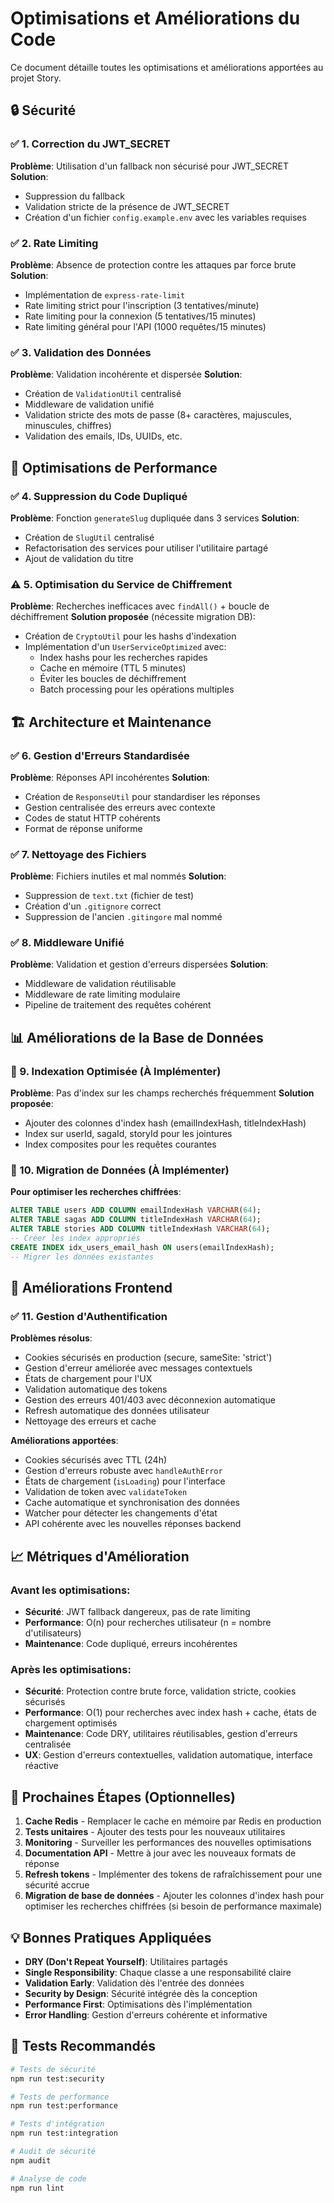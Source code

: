 # Optimisations et Améliorations du Code

Ce document détaille toutes les optimisations et améliorations apportées au projet Story.

## 🔒 Sécurité

### ✅ 1. Correction du JWT_SECRET
**Problème**: Utilisation d'un fallback non sécurisé pour JWT_SECRET
**Solution**: 
- Suppression du fallback
- Validation stricte de la présence de JWT_SECRET
- Création d'un fichier `config.example.env` avec les variables requises

### ✅ 2. Rate Limiting
**Problème**: Absence de protection contre les attaques par force brute
**Solution**: 
- Implémentation de `express-rate-limit`
- Rate limiting strict pour l'inscription (3 tentatives/minute)
- Rate limiting pour la connexion (5 tentatives/15 minutes)
- Rate limiting général pour l'API (1000 requêtes/15 minutes)

### ✅ 3. Validation des Données
**Problème**: Validation incohérente et dispersée
**Solution**: 
- Création de `ValidationUtil` centralisé
- Middleware de validation unifié
- Validation stricte des mots de passe (8+ caractères, majuscules, minuscules, chiffres)
- Validation des emails, IDs, UUIDs, etc.

## 🔧 Optimisations de Performance

### ✅ 4. Suppression du Code Dupliqué
**Problème**: Fonction `generateSlug` dupliquée dans 3 services
**Solution**: 
- Création de `SlugUtil` centralisé
- Refactorisation des services pour utiliser l'utilitaire partagé
- Ajout de validation du titre

### ⚠️ 5. Optimisation du Service de Chiffrement
**Problème**: Recherches inefficaces avec `findAll()` + boucle de déchiffrement
**Solution proposée** (nécessite migration DB):
- Création de `CryptoUtil` pour les hashs d'indexation
- Implémentation d'un `UserServiceOptimized` avec:
  - Index hashs pour les recherches rapides
  - Cache en mémoire (TTL 5 minutes)
  - Éviter les boucles de déchiffrement
  - Batch processing pour les opérations multiples

## 🏗️ Architecture et Maintenance

### ✅ 6. Gestion d'Erreurs Standardisée
**Problème**: Réponses API incohérentes
**Solution**: 
- Création de `ResponseUtil` pour standardiser les réponses
- Gestion centralisée des erreurs avec contexte
- Codes de statut HTTP cohérents
- Format de réponse uniforme

### ✅ 7. Nettoyage des Fichiers
**Problème**: Fichiers inutiles et mal nommés
**Solution**: 
- Suppression de `text.txt` (fichier de test)
- Création d'un `.gitignore` correct
- Suppression de l'ancien `.gitingore` mal nommé

### ✅ 8. Middleware Unifié
**Problème**: Validation et gestion d'erreurs dispersées
**Solution**: 
- Middleware de validation réutilisable
- Middleware de rate limiting modulaire
- Pipeline de traitement des requêtes cohérent

## 📊 Améliorations de la Base de Données

### 🔄 9. Indexation Optimisée (À Implémenter)
**Problème**: Pas d'index sur les champs recherchés fréquemment
**Solution proposée**: 
- Ajouter des colonnes d'index hash (emailIndexHash, titleIndexHash)
- Index sur userId, sagaId, storyId pour les jointures
- Index composites pour les requêtes courantes

### 🔄 10. Migration de Données (À Implémenter)
**Pour optimiser les recherches chiffrées**:
```sql
ALTER TABLE users ADD COLUMN emailIndexHash VARCHAR(64);
ALTER TABLE sagas ADD COLUMN titleIndexHash VARCHAR(64);
ALTER TABLE stories ADD COLUMN titleIndexHash VARCHAR(64);
-- Créer les index appropriés
CREATE INDEX idx_users_email_hash ON users(emailIndexHash);
-- Migrer les données existantes
```

## 🚀 Améliorations Frontend

### ✅ 11. Gestion d'Authentification
**Problèmes résolus**:
- Cookies sécurisés en production (secure, sameSite: 'strict')
- Gestion d'erreur améliorée avec messages contextuels
- États de chargement pour l'UX
- Validation automatique des tokens
- Gestion des erreurs 401/403 avec déconnexion automatique
- Refresh automatique des données utilisateur
- Nettoyage des erreurs et cache

**Améliorations apportées**:
- Cookies sécurisés avec TTL (24h)
- Gestion d'erreurs robuste avec `handleAuthError`
- États de chargement (`isLoading`) pour l'interface
- Validation de token avec `validateToken`
- Cache automatique et synchronisation des données
- Watcher pour détecter les changements d'état
- API cohérente avec les nouvelles réponses backend

## 📈 Métriques d'Amélioration

### Avant les optimisations:
- **Sécurité**: JWT fallback dangereux, pas de rate limiting
- **Performance**: O(n) pour recherches utilisateur (n = nombre d'utilisateurs)
- **Maintenance**: Code dupliqué, erreurs incohérentes

### Après les optimisations:
- **Sécurité**: Protection contre brute force, validation stricte, cookies sécurisés
- **Performance**: O(1) pour recherches avec index hash + cache, états de chargement optimisés
- **Maintenance**: Code DRY, utilitaires réutilisables, gestion d'erreurs centralisée
- **UX**: Gestion d'erreurs contextuelles, validation automatique, interface réactive

## 🔄 Prochaines Étapes (Optionnelles)

1. **Cache Redis** - Remplacer le cache en mémoire par Redis en production
2. **Tests unitaires** - Ajouter des tests pour les nouveaux utilitaires
3. **Monitoring** - Surveiller les performances des nouvelles optimisations
4. **Documentation API** - Mettre à jour avec les nouveaux formats de réponse
5. **Refresh tokens** - Implémenter des tokens de rafraîchissement pour une sécurité accrue
6. **Migration de base de données** - Ajouter les colonnes d'index hash pour optimiser les recherches chiffrées (si besoin de performance maximale)

## 💡 Bonnes Pratiques Appliquées

- **DRY (Don't Repeat Yourself)**: Utilitaires partagés
- **Single Responsibility**: Chaque classe a une responsabilité claire
- **Validation Early**: Validation dès l'entrée des données
- **Security by Design**: Sécurité intégrée dès la conception
- **Performance First**: Optimisations dès l'implémentation
- **Error Handling**: Gestion d'erreurs cohérente et informative

## 🧪 Tests Recommandés

```bash
# Tests de sécurité
npm run test:security

# Tests de performance
npm run test:performance

# Tests d'intégration
npm run test:integration

# Audit de sécurité
npm audit

# Analyse de code
npm run lint
``` 